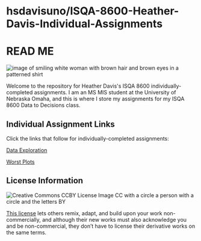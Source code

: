 # hsdavisuno/ISQA-8600-Heather-Davis-Individual-Assignments
# READ ME

![image of smiling white woman with brown hair and brown eyes in a patterned shirt](https://media-exp1.licdn.com/dms/image/C4E03AQG9azDJMOzJDg/profile-displayphoto-shrink_200_200/0/1586912463358?e=1636588800&v=beta&t=fmHJKQkIZPkjdHjmbsNFdmykvbOQ3-SsIoP2l050-J8 "Heather's pic")

Welcome to the repository for Heather Davis's ISQA 8600 individually-completed assignments. I am an MS MIS student at the University of Nebraska Omaha, and this is where I store my assignments for my ISQA 8600 Data to Decisions class. 

## Individual Assignment Links
Click the links that follow for individually-completed assignments:

[Data Exploration](https://github.com/hsdavisuno/ISQA-8600-Heather-Davis-Individual-Assignments/blob/main/DataExploration.md)

[Worst Plots](https://github.com/hsdavisuno/ISQA-8600-Heather-Davis-Individual-Assignments/blob/main/Worst%20Plots.md)

## License Information
![Creative Commons CCBY License Image CC with a circle a person with a circle and the letters BY](https://licensebuttons.net/l/by/3.0/88x31.png)

[This license](https://creativecommons.org/licenses/by-nc/4.0/legalcode) lets others remix, adapt, and build upon your work non-commercially, and although their new works must also acknowledge you and be non-commercial, they don’t have to license their derivative works on the same terms.
